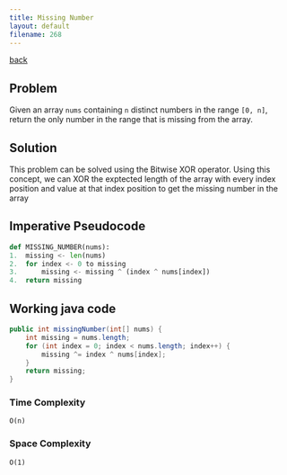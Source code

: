 ```yaml
---
title: Missing Number
layout: default
filename: 268
--- 
```

[back](/dsvinod90/tech)

##  Problem
Given an array `nums` containing `n` distinct numbers in the range `[0, n]`, return the only number in the range that is missing from the array.

##  Solution
This problem can be solved using the Bitwise XOR operator. Using this concept, we can XOR the exptected length of the array with every index position and value at that index position to get the missing number in the array

## Imperative Pseudocode
```python
def MISSING_NUMBER(nums):
1.  missing <- len(nums)
2.  for index <- 0 to missing
3.      missing <- missing ^ (index ^ nums[index])
4.  return missing
```
## Working java code
```java
public int missingNumber(int[] nums) {
    int missing = nums.length;
    for (int index = 0; index < nums.length; index++) {
        missing ^= index ^ nums[index];
    }
    return missing;
}
```
### Time Complexity
`O(n)`

### Space Complexity
`O(1)`

